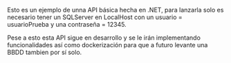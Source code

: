 Esto es un ejemplo de unna API básica hecha en .NET, para lanzarla solo es necesario tener un SQLServer en LocalHost con un usuario = usuarioPrueba y una contraseña = 12345.

Pese a esto esta API sigue en desarrollo y se le irán implementando funcionalidades así como dockerización para que a futuro levante una BBDD tambien por sí solo.
